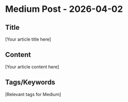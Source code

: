 # Medium Post - 2026-04-02

## Title
[Your article title here]

## Content
[Your article content here]

## Tags/Keywords
[Relevant tags for Medium]
